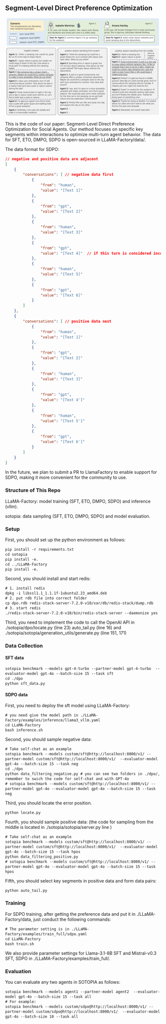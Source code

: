 ## Segment-Level Direct Preference Optimization

![picture](./case.png)

This is the code of our paper: Segment-Level Direct Preference Optimization for Social Agents. Our method focuses on specific key segments within interactions to optimize multi-turn agent behavior. The data for SFT, ETO, DMPO, SDPO is open-sourced in LLaMA-Factory/data/.

The data format for SDPO:
```json
// negative and positive data are adjacent
[
    {
        "conversations": [ // negative data first
            {
                "from": "human",
                "value": "[Text 1]"
            },
            {
                "from": "gpt",
                "value": "[Text 2]"
            },
            {
                "from": "human",
                "value": "[Text 3]"
            },
            {
                "from": "gpt",
                "value": "[Text 4]"  // if this turn is considered incorrect.
            },
            {
                "from": "human",
                "value": "[Text 5]"
            },
            {
                "from": "gpt",
                "value": "[Text 6]"
            }
        ]
    },
    {
        "conversations": [ // positive data next
            {
                "from": "human",
                "value": "[Text 1]"
            },
            {
                "from": "gpt",
                "value": "[Text 2]"
            },
            {
                "from": "human",
                "value": "[Text 3]"
            },
            {
                "from": "gpt",
                "value": "[Text 4']"
            },
            {
                "from": "human",
                "value": "[Text 5']"
            },
            {
                "from": "gpt",
                "value": "[Text 6']"
            }
        ]
    }
]
```

In the future, we plan to submit a PR to LlamaFactory to enable support for SDPO, making it more convenient for the community to use.

### Structure of This Repo

LLaMA-Factory: model training (SFT, ETO, DMPO, SDPO) and inference (vllm).

sotopia: data sampling (SFT, ETO, DMPO, SDPO) and model evaluation.

### Setup
First, you should set up the python environment as follows:
```
pip install -r requirements.txt
cd sotopia
pip install -e.
cd ../LLaMA-Factory
pip install -e.
```

Second, you should install and start redis:
```shell
# 1. install redis
dpkg -i libssl1.1_1.1.1f-1ubuntu2.23_amd64.deb
# 2. put rdb file into correct folder
cp dpo.rdb redis-stack-server-7.2.0-v10/var/db/redis-stack/dump.rdb
# 3. start redis
./redis-stack-server-7.2.0-v10/bin/redis-stack-server --daemonize yes
```

Third, you need to implement the code to call the OpenAI API in ./sotopia/dpo/locate.py (line 23) auto_tail.py (line 16) and ./sotopia/sotopia/generation_utils/generate.py (line 151, 171)

### Data Collection

#### SFT data

```shell
sotopia benchmark --models gpt-4-turbo --partner-model gpt-4-turbo  --evaluator-model gpt-4o --batch-size 15 --task sft
cd ./dpo
python sft_data.py
```

#### SDPO data

First, you need to deploy the sft model using LLaMA-Factory:
```shell
# you need give the model path in ./LLaMA-Factory/examples/inference/llama3_vllm.yaml 
cd LLaMA-Factory
bash inference.sh
```

Second, you should sample negative data:
```shell
# Take self-chat as an example
sotopia benchmark --models custom/sft@http://localhost:8000/v1/ --partner-model custom/sft@http://localhost:8000/v1/  --evaluator-model gpt-4o --batch-size 15 --task neg
cd ./dpo
python data_filtering_negative.py # you can see two folders in ./dpo/, remember to swich the code for self-chat and with GPT-4o
# sotopia benchmark --models custom/sft@http://localhost:8000/v1/ --partner-model gpt-4o --evaluator-model gpt-4o --batch-size 15 --task neg
```

Third, you should locate the error position.
```shell
python locate.py
```

Fourth, you should sample positive data: (the code for sampling from the middle is located in ./sotopia/sotopia/server.py line )
```shell
# Take self-chat as an example
sotopia benchmark --models custom/sft@http://localhost:8000/v1/ --partner-model custom/sft@http://localhost:8000/v1/  --evaluator-model gpt-4o --batch-size 15 --task hpos
python data_filtering_positive.py
# sotopia benchmark --models custom/sft@http://localhost:8000/v1/ --partner-model gpt-4o --evaluator-model gpt-4o --batch-size 15 --task hpos
```

Fifth, you should select key segments in positive data and form data pairs:
```shell
python auto_tail.py
```

### Training 

For SDPO training, after getting the preference data and put it in ./LLaMA-Factory/data, just conduct the following commands:
```shell
# The parameter setting is in ./LLaMA-Factory/examples/train_full/sdpo.yaml
cd LLaMA-Factory
bash train.sh
```

We also provide parameter settings for Llama-3.1-8B SFT and Mistral-v0.3 SFT, SDPO in ./LLaMA-Factory/examples/train_full/.
### Evaluation

You can evaluate any two agents in SOTOPIA as follows:
```shell
sotopia benchmark --models agent1 --partner-model agent2  --evaluator-model gpt-4o --batch-size 15 --task all
# For example:
sotopia benchmark --models custom/sdpo@http://localhost:8000/v1/ --partner-model custom/sdpo@http://localhost:8000/v1/  --evaluator-model gpt-4o --batch-size 10 --task all
```
<!-- 
### Citation -->